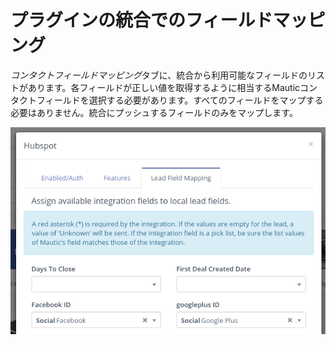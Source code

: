# プラグインの統合でのフィールドマッピング

*コンタクトフィールドマッピング*タブに、統合から利用可能なフィールドのリストがあります。各フィールドが正しい値を取得するように相当するMauticコンタクトフィールドを選択する必要があります。すべてのフィールドをマップする必要はありません。統合にプッシュするフィールドのみをマップします。

![Integration Plugin Contact Field Mapping](/plugins/media/plugins-field-mapping.png "Integration Plugin Contact Field Mapping")
